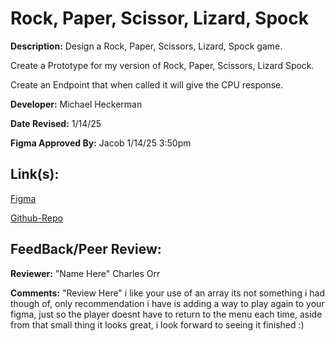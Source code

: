 # Rock, Paper, Scissor, Lizard, Spock

**Description:** Design a Rock, Paper, Scissors, Lizard, Spock game.

Create a Prototype for my version of Rock, Paper, Scissors, Lizard Spock.

Create an Endpoint that when called it will give the CPU response.


**Developer:** Michael Heckerman

**Date Revised:** 1/14/25

**Figma Approved By:** Jacob 1/14/25 3:50pm


## Link(s):

[Figma](https://www.figma.com/design/2xOvoB0F0DCTUDBSx30QfC/Rock%2CPaper%2CScissors%2CLizard%2CSpock?node-id=0-1&p=f&t=pJNk4w7yv4gCDthi-0)

[Github-Repo](https://github.com/mkheck13/RPSLS)


## FeedBack/Peer Review: 

**Reviewer:** "Name Here" Charles Orr

**Comments:** "Review Here" i like your use of an array its not something i had though of, only recommendation i have is adding a way to play again to your figma, just so the player doesnt have to return to the menu each time, aside from that small thing it looks great, i look forward to seeing it finished :)

